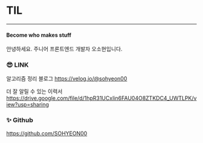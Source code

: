 # TIL
***
#### Become who makes stuff
안녕하세요.
주니어 프론트엔드 개발자 오소현입니다.



### 😎 LINK
알고리즘 정리 블로그
https://velog.io/@sohyeon00

더 잘 알릴 수 있는 이력서
https://drive.google.com/file/d/1hpR31UCxIin6FAU04O8ZTKDC4_UWTLPK/view?usp=sharing

### ✨ Github
https://github.com/SOHYEON00